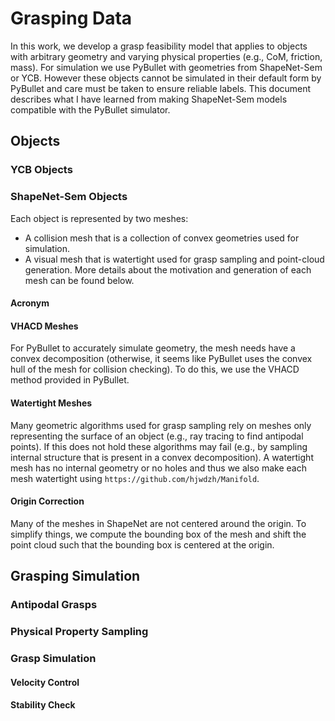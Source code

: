 # Grasping Data

In this work, we develop a grasp feasibility model that applies to objects with arbitrary geometry and varying physical properties (e.g., CoM, friction, mass). For simulation we use PyBullet with geometries from ShapeNet-Sem or YCB. However these objects cannot be simulated in their default form by PyBullet and care must be taken to ensure reliable labels. This document describes what I have learned from making ShapeNet-Sem models compatible with the PyBullet simulator.

## Objects

### YCB Objects

### ShapeNet-Sem Objects

Each object is represented by two meshes:
- A collision mesh that is a collection of convex geometries used for simulation.
- A visual mesh that is watertight used for grasp sampling and point-cloud generation.
More details about the motivation and generation of each mesh can be found below.

#### Acronym

#### VHACD Meshes

For PyBullet to accurately simulate geometry, the mesh needs have a convex decomposition (otherwise, it seems like PyBullet uses the convex hull of the mesh for collision checking). To do this, we use the VHACD method provided in PyBullet.

#### Watertight Meshes

Many geometric algorithms used for grasp sampling rely on meshes only representing the surface of an object (e.g., ray tracing to find antipodal points). If this does not hold these algorithms may fail (e.g., by sampling internal structure that is present in a convex decomposition). A watertight mesh has no internal geometry or no holes and thus we also make each mesh watertight using `https://github.com/hjwdzh/Manifold`.

#### Origin Correction

Many of the meshes in ShapeNet are not centered around the origin. To simplify things, we compute the bounding box of the mesh and shift the point cloud such that the bounding box is centered at the origin.



## Grasping Simulation

### Antipodal Grasps

### Physical Property Sampling

### Grasp Simulation

#### Velocity Control

#### Stability Check